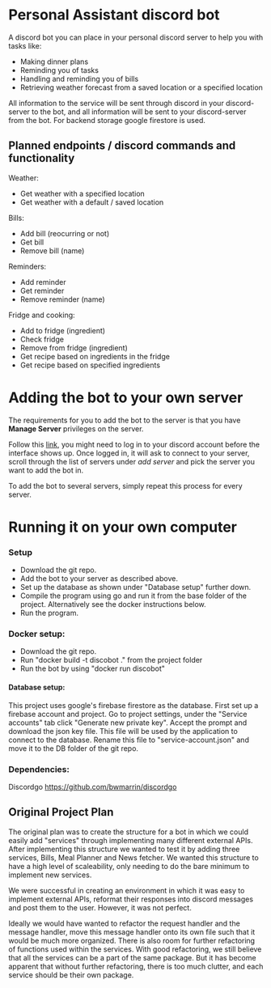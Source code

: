 # Personal Assistant discord bot

A discord bot you can place in your personal discord server to help you with tasks like:
* Making dinner plans
* Reminding you of tasks
* Handling and reminding you of bills
* Retrieving weather forecast from a saved location or a specified location

All information to the service will be sent through discord in your discord-server to the bot, and all information will be sent to your discord-server from the bot. For backend storage google firestore is used.

## Planned endpoints / discord commands and functionality

Weather:
* Get weather with a specified location
* Get weather with a default / saved location


Bills:
* Add bill (reocurring or not)
* Get bill
* Remove bill (name)

Reminders:
* Add reminder
* Get reminder
* Remove reminder (name)

Fridge and cooking:
* Add to fridge (ingredient)
* Check fridge
* Remove from fridge (ingredient)
* Get recipe based on ingredients in the fridge
* Get recipe based on specified ingredients

# Adding the bot to your own server

The requirements for you to add the bot to the server is that you have **Manage Server** privileges on the server. 

Follow this [link](https://discord.com/api/oauth2/authorize?client_id=834015714200649758&permissions=8&scope=bot), you might need to log in to your discord account before the interface shows up. Once logged in, it will ask to connect to your server, scroll through the list of servers under _add server_ and pick the server you want to add the bot in. 

To add the bot to several servers, simply repeat this process for every server.

# Running it on your own computer

### Setup

- Download the git repo.
- Add the bot to your server as described above.
- Set up the database as shown under "Database setup" further down.
- Compile the program using go and run it from the base folder of the project. Alternatively see the docker instructions below.
- Run the program.

### Docker setup:
- Download the git repo.
- Run "docker build -t discobot ." from the project folder
- Run the bot by using "docker run discobot"

#### Database setup: 
This project uses google's firebase firestore as the database. First set up a firebase account and project.
Go to project settings, under the "Service accounts" tab click "Generate new private key".
Accept the prompt and download the json key file.  This file will be used by the application to connect to the database.
Rename this file to "service-account.json" and move it to the DB folder of the git repo.

### Dependencies:

Discordgo https://github.com/bwmarrin/discordgo

## Original Project Plan

The original plan was to create the structure for a bot in which we could easily add "services" through implementing many different external APIs. After implementing this structure we wanted to test it by adding three services, Bills, Meal Planner and News fetcher. We wanted this structure to have a high level of scaleability, only needing to do the bare minimum to implement new services.

We were successful in creating an environment in which it was easy to implement external APIs, reformat their responses into discord messages and post them to the user. However, it was not perfect. 

Ideally we would have wanted to refactor the request handler and the message handler, move this message handler onto its own file such that it would be much more organized. There is also room for further refactoring of functions used within the services. With good refactoring, we still believe that all the services can be a part of the same package. But it has become apparent that without further refactoring, there is too much clutter, and each service should be their own package. 

